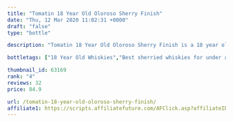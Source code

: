 ```yaml
---
title: "Tomatin 18 Year Old Oloroso Sherry Finish"
date: "Thu, 12 Mar 2020 11:02:31 +0000"
draft: "false"
type: "bottle"

description: "Tomatin 18 Year Old Oloroso Sherry Finish is a 18 year old single malt whisky from the Tomatin whisky distillery (located in the Highland region). Rated an average of 4.0 out of 5 by 32 reviewers and available from Master of Malt for only £84.9, with reviews like that this is one single malt whisky you can't afford to miss"

bottletags: ["18 Year Old Whiskies","Best sherried whiskies for under £75","Best Single Malt Whiskies for under £75","Highland Whiskies","Sherried whiskies","Single Malt Whiskies","Spirit Caramel (E150A)","Whiskies may contain Spirit Caramel (E150A)","Whiskies of Scotland"]

thumbnail_id: 63169
rank: "4"
reviews: 32
price: 84.9

url: /tomatin-18-year-old-oloroso-sherry-finish/
affiliate1: https://scripts.affiliatefuture.com/AFClick.asp?affiliateID=346829&merchantID=7042&programmeID=24815&mediaID=0&tracking=&afsource=20&url=https://www.masterofmalt.com/whiskies/tomatin/tomatin-18-year-old-sherry-cask-whisky/
---
```



